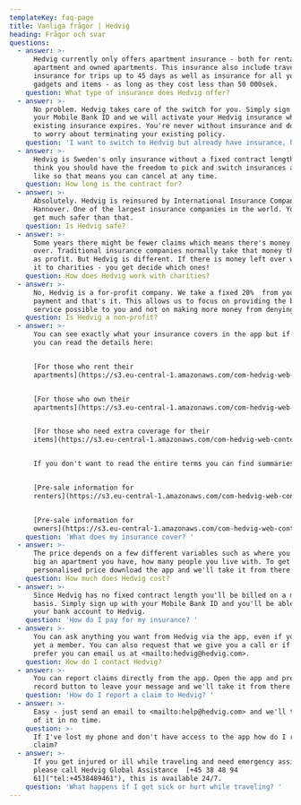 ```yaml
---
templateKey: faq-page
title: Vanliga frågor | Hedvig
heading: Frågor och svar
questions:
  - answer: >-
      Hedvig currently only offers apartment insurance - both for rental
      apartment and owned apartments. This insurance also include travel
      insurance for trips up to 45 days as well as insurance for all your
      gadgets and items - as long as they cost less than 50 000sek.
    question: What type of insurance does Hedvig offer?
  - answer: >-
      No problem. Hedvig takes care of the switch for you. Simply sign up with
      your Mobile Bank ID and we will activate your Hedvig insurance when your
      existing insurance expires. You're never without insurance and don't have
      to worry about terminating your existing policy.
    question: 'I want to switch to Hedvig but already have insurance, how can I change? '
  - answer: >-
      Hedvig is Sweden's only insurance without a fixed contract length. We
      think you should have the freedom to pick and switch insurances as you
      like so that means you can cancel at any time.
    question: How long is the contract for?
  - answer: >-
      Absolutely. Hedvig is reinsured by International Insurance Company of
      Hannover. One of the largest insurance companies in the world. You can't
      get much safer than that.
    question: Is Hedvig safe?
  - answer: >-
      Some years there might be fewer claims which means there's money left
      over. Traditional insurance companies normally take that money themselves
      as profit. But Hedvig is different. If there is money left over we donate
      it to charities - you get decide which ones!
    question: How does Hedvig work with charities?
  - answer: >-
      No, Hedvig is a for-profit company. We take a fixed 20%  from your monthly
      payment and that's it. This allows us to focus on providing the best
      service possible to you and not on making more money from denying claims.
    question: Is Hedvig a non-profit?
  - answer: >-
      You can see exactly what your insurance covers in the app but if you want
      you can read the details here:


      [For those who rent their
      apartments](https://s3.eu-central-1.amazonaws.com/com-hedvig-web-content/F%C3%B6rs%C3%A4kringsvillkor+-+Hyresr%C3%A4tt+(Februari+2018).pdf)


      [For those who own their
      apartments](https://s3.eu-central-1.amazonaws.com/com-hedvig-web-content/F%C3%B6rs%C3%A4kringsvillkor+-+Bostadsr%C3%A4tt+(Februari+2018).pdf)


      [For those who need extra coverage for their
      items](https://s3.eu-central-1.amazonaws.com/com-hedvig-web-content/Hedvigs+fo%CC%88rsa%CC%88kringsvillkor+fo%CC%88r+extra+dyr+pryl.pdf)


      If you don't want to read the entire terms you can find summaries here:


      [Pre-sale information for
      renters](https://s3.eu-central-1.amazonaws.com/com-hedvig-web-content/F%C3%B6rk%C3%B6psinformation+-+Hyresr%C3%A4tt+(Februari+2018).pdf)


      [Pre-sale information for
      owners](https://s3.eu-central-1.amazonaws.com/com-hedvig-web-content/F%C3%B6rk%C3%B6psinformation+-+Bostadsr%C3%A4tt+(Februari+2018).pdf)
    question: 'What does my insurance cover? '
  - answer: >-
      The price depends on a few different variables such as where you live, how
      big an apartment you have, how many people you live with. To get your own
      personalised price download the app and we'll take it from there.
    question: How much does Hedvig cost?
  - answer: >-
      Since Hedvig has no fixed contract length you'll be billed on a monthly
      basis. Simply sign up with your Mobile Bank ID and you'll be able to link
      your bank account to Hedvig.
    question: 'How do I pay for my insurance? '
  - answer: >-
      You can ask anything you want from Hedvig via the app, even if you're not
      yet a member. You can also request that we give you a call or if you
      prefer you can email us at <mailto:hedvig@hedvig.com>.
    question: How do I contact Hedvig?
  - answer: >-
      You can report claims directly from the app. Open the app and press the
      record button to leave your message and we'll take it from there.
    question: 'How do I report a claim to Hedvig? '
  - answer: >-
      Easy - just send an email to <mailto:help@hedvig.com> and we'll take care
      of it in no time.
    question: >-
      If I've lost my phone and don't have access to the app how do I report a
      claim?
  - answer: >-
      If you get injured or ill while traveling and need emergency assistance
      please call Hedvig Global Assistance  [+45 38 48 94
      61]("tel:+4538489461"), this is available 24/7.
    question: 'What happens if I get sick or hurt while traveling? '
---
```


